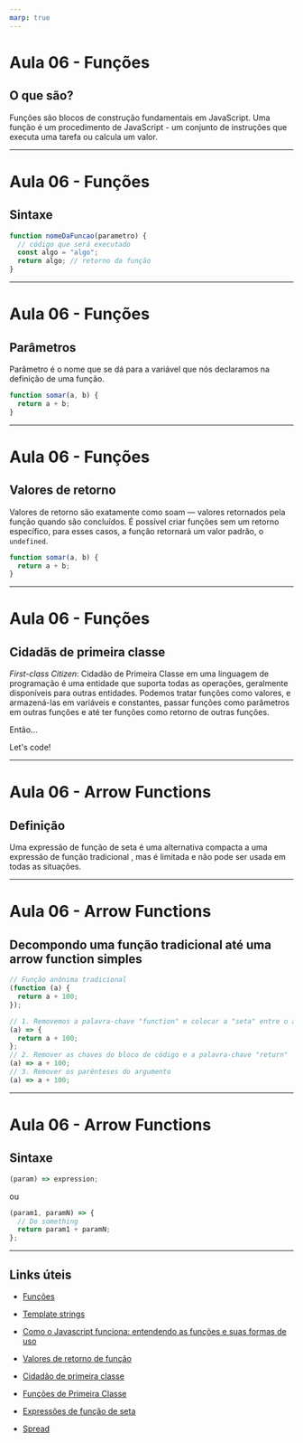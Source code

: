 ```yaml
---
marp: true
---
```


# Aula 06 - Funções

## O que são?

Funções são blocos de construção fundamentais em JavaScript. Uma função é um procedimento de JavaScript - um conjunto de instruções que executa uma tarefa ou calcula um valor.

---

# Aula 06 - Funções

## Sintaxe

```js
function nomeDaFuncao(parametro) {
  // código que será executado
  const algo = "algo";
  return algo; // retorno da função
}
```

---

# Aula 06 - Funções

## Parâmetros

Parâmetro é o nome que se dá para a variável que nós declaramos na definição de uma função.

```js
function somar(a, b) {
  return a + b;
}
```

---

# Aula 06 - Funções

## Valores de retorno

Valores de retorno são exatamente como soam — valores retornados pela função quando são concluídos.
É possível criar funções sem um retorno específico, para esses casos, a função retornará um valor padrão, o `undefined`.

```js
function somar(a, b) {
  return a + b;
}
```

---

# Aula 06 - Funções

## Cidadãs de primeira classe

_First-class Citizen_: Cidadão de Primeira Classe em uma linguagem de programação é uma entidade que suporta todas as operações, geralmente disponíveis para outras entidades. Podemos tratar funções como valores, e armazená-las em variáveis e constantes, passar funções como parâmetros em outras funções e até ter funções como retorno de outras funções.

Então...

Let's code!

---

# Aula 06 - Arrow Functions

## Definição

Uma expressão de função de seta é uma alternativa compacta a uma expressão de função tradicional , mas é limitada e não pode ser usada em todas as situações.

---

# Aula 06 - Arrow Functions

## Decompondo uma função tradicional até uma arrow function simples

```js
// Função anônima tradicional
(function (a) {
  return a + 100;
});

// 1. Removemos a palavra-chave "function" e colocar a "seta" entre o argumento e a abertura do bloco de código
(a) => {
  return a + 100;
};
// 2. Remover as chaves do bloco de código e a palavra-chave "return"
(a) => a + 100;
// 3. Remover os parênteses do argumento
(a) => a + 100;
```

---

# Aula 06 - Arrow Functions

## Sintaxe

```js
(param) => expression;
```

ou

```js
(param1, paramN) => {
  // Do something
  return param1 + paramN;
};
```

---

## Links úteis

- [Funções](https://developer.mozilla.org/pt-BR/docs/Web/JavaScript/Guide/Functions)

- [Template strings](https://developer.mozilla.org/pt-BR/docs/Web/JavaScript/Reference/Template_literals)

- [Como o Javascript funciona: entendendo as funções e suas formas de uso](https://medium.com/reactbrasil/como-o-javascript-funciona-entendendo-as-fun%C3%A7%C3%B5es-e-suas-formas-de-uso-eb387c7fa138)

- [Valores de retorno de função](https://developer.mozilla.org/pt-BR/docs/Learn/JavaScript/Building_blocks/Return_values)

- [Cidadão de primeira classe](https://pt.wikipedia.org/wiki/Cidad%C3%A3o_de_primeira_classe)

- [Funções de Primeira Classe](https://hcode.com.br/blog/prog-funcional-funcao-primeira-classe)

- [Expressões de função de seta](https://developer.mozilla.org/en-US/docs/Web/JavaScript/Reference/Functions/Arrow_functions)

- [Spread](https://developer.mozilla.org/en-US/docs/Web/JavaScript/Reference/Operators/Spread_syntax)
